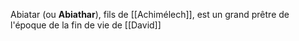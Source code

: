 Abiatar (ou **Abiathar**), fils de [[Achimélech]], est un grand prêtre de l'époque de la fin de vie de [[David]]